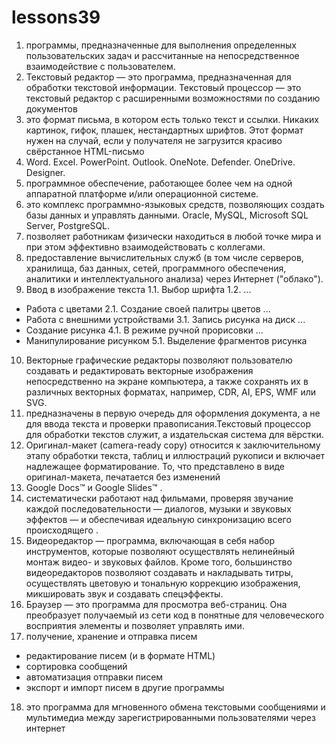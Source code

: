 # lessons39
1. программы, предназначенные для выполнения определенных пользовательских задач и рассчитанные на непосредственное взаимодействие с пользователем.
2. Текстовый редактор — это программа, предназначенная для обработки текстовой информации. Текстовый процессор — это текстовый редактор с расширенными возможностями по созданию документов
3. это формат письма, в котором есть только текст и ссылки. Никаких картинок, гифок, плашек, нестандартных шрифтов. Этот формат нужен на случай, если у получателя не загрузится красиво свёрстанное HTML-письмо
4. Word.
Excel.
PowerPoint.
Outlook.
OneNote.
Defender.
OneDrive.
Designer.
5. программное обеспечение, работающее более чем на одной аппаратной платформе и/или операционной системе.
6. это комплекс программно-языковых средств, позволяющих создать базы данных и управлять данными. Oracle, MySQL, Microsoft SQL Server, PostgreSQL.
7. позволяет работникам физически находиться в любой точке мира и при этом эффективно взаимодействовать с коллегами.
8. предоставление вычислительных служб (в том числе серверов, хранилища, баз данных, сетей, программного обеспечения, аналитики и интеллектуального анализа) через Интернет ("облако").
9. Ввод в изображение текста 1.1. Выбор шрифта 1.2. ...
- Работа с цветами 2.1. Создание своей палитры цветов ...
- Работа с внешними устройствами 3.1. Запись рисунка на диск ...
- Создание рисунка 4.1. В режиме ручной прорисовки ...
- Манипулирование рисунком 5.1. Выделение фрагментов рисунка
10. Векторные графические редакторы позволяют пользователю создавать и редактировать векторные изображения непосредственно на экране компьютера, а также сохранять их в различных векторных форматах, например, CDR, AI, EPS, WMF или SVG.
11. предназначены в первую очередь для оформления документа, а не для ввода текста и проверки правописания.Текстовый процессор для обработки текстов служит, а издательская система для вёрстки. 
12. Оригинал-макет (сamera-ready copy) относится к заключительному этапу обработки текста, таблиц и иллюстраций рукописи и включает надлежащее форматирование. То, что представлено в виде оригинал-макета, печатается без изменений
13. Google Docs™ и Google Slides™ .
14. систематически работают над фильмами, проверяя звучание каждой последовательности — диалогов, музыки и звуковых эффектов — и обеспечивая идеальную синхронизацию всего происходящего .
15. Видеоредактор — программа, включающая в себя набор инструментов, которые позволяют осуществлять нелинейный монтаж видео- и звуковых файлов. Кроме того, большинство видеоредакторов позволяют создавать и накладывать титры, осуществлять цветовую и тональную коррекцию изображения, микшировать звук и создавать спецэффекты.
16. Браузер — это программа для просмотра веб-страниц. Она преобразует получаемый из сети код в понятные для человеческого восприятия элементы и позволяет управлять ими.
17. получение, хранение и отправка писем
- редактирование писем (и в формате HTML)
- сортировка сообщений
- автоматизация отправки писем
- экспорт и импорт писем в другие программы
18. это программа для мгновенного обмена текстовыми сообщениями и мультимедиа между зарегистрированными пользователями через интернет
